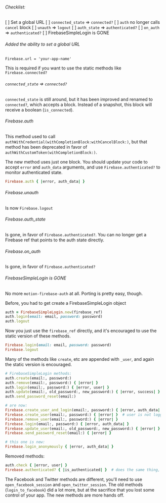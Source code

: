 ###### Checklist:

[ ] Set a global URL
[ ] `connected_state` => `connected?`
[ ] `auth` no longer calls `cancel` block
[ ] `unauth` => `logout`
[ ] `auth_state` => `authenticated?`
[ ] `on_auth` => `authenticated?`
[ ] FirebaseSimpleLogin is GONE

###### Added the ability to set a global URL

`Firebase.url = 'your-app-name'`

This is required if you want to use the static methods like `Firebase.connected?`

###### `connected_state` => `connected?`

`connected_state` is still around, but it has been improved and renamed to
`connected?`, which accepts a block.  Instead of a snapshot, this block will
receive a boolean (`is_connected`).

###### Firebase.auth

This method used to call `authWithCredential(withCompletionBlock:withCancelBlock:)`,
but that method has been deprecated in favor of `authWithCustomToken(withCompletionBlock:)`.

The new method uses just one block.  You should update your code to accept
`error` and `auth_data` arguments, and use `Firebase.authenticated?` to monitor
authenticated state.

```ruby
Firebase.auth { |error, auth_data| }
```

###### Firebase.unauth

Is now `Firebase.logout`

###### Firebase.auth_state

Is gone, in favor of `Firebase.authenticated?`.  You can no longer get a
Firebase ref that points to the auth state directly.

###### Firebase.on_auth

Is gone, in favor of `Firebase.authenticated?`

###### FirebaseSimpleLogin is GONE

No more `motion-firebase-auth` at all.  Porting is pretty easy, though.

Before, you had to get create a FirebaseSimpleLogin object

```ruby
auth = FirebaseSimpleLogin.new(firebase_ref)
auth.login(email: email, password: password)
auth.logout
```

Now you just use the `firebase_ref` directly, and it's encouraged to use the
static version of these methods.

```ruby
Firebase.login(email: email, password: password)
Firebase.logout
```

Many of the methods like `create`, etc are appended with `_user`, and again the
static version is encouraged.

```ruby
# FirebaseSimpleLogin methods:
auth.create(email:, password:)
auth.remove(email:, password:) { |error| }
auth.login(email:, password:) { |error, user| }
auth.update(email:, old_password:, new_password:) { |error, success| }
auth.send_password_reset(email:)

# are now:
Firebase.create_user_and_login(email:, password:) { |error, auth_data| }
Firebase.create_user(email:, password:) { |error| }  # user is not logged in!
Firebase.remove_user(email:, password:) { |error| }
Firebase.login(email:, password:) { |error, auth_data| }
Firebase.update_user(email:, old_password:, new_password:) { |error| }
Firebase.send_password_reset(email:) { |error| }

# this one is new:
Firebase.login_anonymously { |error, auth_data| }
```

Removed methods:

```ruby
auth.check { |error, user| }
Firebase.authenticated? { |is_authenticated| }  # does the same thing, pretty much
```

The Facebook and Twitter methods are different, you'll need to use
`open_facebook_session` and `open_twitter_session`.  The old methods
(`login_to_facebook`) did a lot more, but at the sacrifice that you lost some
control of your app.  The new methods are more hands off.
